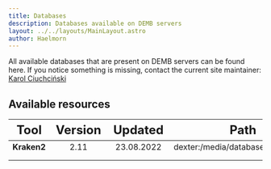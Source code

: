 ```yaml
---
title: Databases
description: Databases available on DEMB servers
layout: ../../layouts/MainLayout.astro
author: Haelmorn
---
```

<style type="text/css" rel="stylesheet">
th { font-size: 1.5rem }
td { font-size: 1rem }
</style>

All available databases that are present on DEMB servers can be found here. If you notice something is missing, contact the current site maintainer: [Karol Ciuchciński](mailto:k.ciuchcinski@student.uw.edu.pl)

## Available resources

| **Tool** | **Version** | **Updated** | **Path** |
|:--------:|:-----------:|:-----------:|:--------:|
| **Kraken2** | 2.11 | 23.08.2022 | dexter:/media/databases/kraken2db |
|          |             |             |          |
|          |             |             |          |